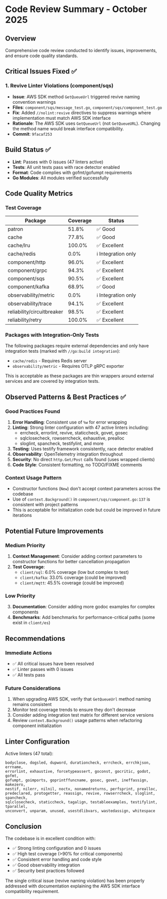 # Code Review Summary - October 2025

## Overview

Comprehensive code review conducted to identify issues, improvements, and ensure code quality standards.

## Critical Issues Fixed ✅

### 1. Revive Linter Violations (component/sqs)
- **Issue**: AWS SDK method `GetQueueUrl` triggered revive naming convention warnings
- **Files**: `component/sqs/message_test.go`, `component/sqs/component_test.go`
- **Fix**: Added `//nolint:revive` directives to suppress warnings where implementation must match AWS SDK interface
- **Rationale**: The AWS SDK uses `GetQueueUrl` (not `GetQueueURL`). Changing the method name would break interface compatibility.
- **Commit**: `9facaf253`

## Build Status ✅

- **Lint**: Passes with 0 issues (47 linters active)
- **Tests**: All unit tests pass with race detector enabled
- **Format**: Code complies with gofmt/gofumpt requirements
- **Go Modules**: All modules verified successfully

## Code Quality Metrics

### Test Coverage
| Package | Coverage | Status |
|---------|----------|--------|
| patron | 51.8% | ✅ Good |
| cache | 77.8% | ✅ Good |
| cache/lru | 100.0% | ✅ Excellent |
| cache/redis | 0.0% | ℹ️ Integration only |
| component/http | 96.0% | ✅ Excellent |
| component/grpc | 94.3% | ✅ Excellent |
| component/sqs | 90.5% | ✅ Excellent |
| component/kafka | 68.9% | ✅ Good |
| observability/metric | 0.0% | ℹ️ Integration only |
| observability/trace | 94.1% | ✅ Excellent |
| reliability/circuitbreaker | 98.5% | ✅ Excellent |
| reliability/retry | 100.0% | ✅ Excellent |

### Packages with Integration-Only Tests
The following packages require external dependencies and only have integration tests (marked with `//go:build integration`):
- `cache/redis` - Requires Redis server
- `observability/metric` - Requires OTLP gRPC exporter

This is acceptable as these packages are thin wrappers around external services and are covered by integration tests.

## Observed Patterns & Best Practices ✅

### Good Practices Found
1. **Error Handling**: Consistent use of `%w` for error wrapping
2. **Linting**: Strong linter configuration with 47 active linters including:
   - errcheck, errorlint, revive, staticcheck, govet, gosec
   - sqlclosecheck, rowserrcheck, exhaustive, prealloc
   - sloglint, spancheck, testifylint, and more
3. **Testing**: Uses testify framework consistently, race detector enabled
4. **Observability**: OpenTelemetry integration throughout
5. **Security**: No direct `http.Get/Post` calls found (uses wrapped clients)
6. **Code Style**: Consistent formatting, no TODO/FIXME comments

### Context Usage Pattern
- Constructor functions (`New`) don't accept context parameters across the codebase
- Use of `context.Background()` in `component/sqs/component.go:137` is consistent with project patterns
- This is acceptable for initialization code but could be improved in future iterations

## Potential Future Improvements

### Medium Priority
1. **Context Management**: Consider adding context parameters to constructor functions for better cancellation propagation
2. **Test Coverage**: 
   - `client/sql`: 6.0% coverage (low but complex to test)
   - `client/kafka`: 33.0% coverage (could be improved)
   - `client/mqtt`: 45.5% coverage (could be improved)

### Low Priority
3. **Documentation**: Consider adding more godoc examples for complex components
4. **Benchmarks**: Add benchmarks for performance-critical paths (some exist in `client/es`)

## Recommendations

### Immediate Actions
- ✅ All critical issues have been resolved
- ✅ Linter passes with 0 issues
- ✅ All tests pass

### Future Considerations
1. When upgrading AWS SDK, verify that `GetQueueUrl` method naming remains consistent
2. Monitor test coverage trends to ensure they don't decrease
3. Consider adding integration test matrix for different service versions
4. Review `context.Background()` usage patterns when refactoring component initialization

## Linter Configuration

Active linters (47 total):
```
bodyclose, dogsled, dupword, durationcheck, errcheck, errchkjson, errname,
errorlint, exhaustive, forcetypeassert, goconst, gocritic, godot, gofmt,
gofumpt, goimports, goprintffuncname, gosec, govet, ineffassign, makezero,
nestif, nilerr, nilnil, noctx, nonamedreturns, perfsprint, prealloc,
predeclared, protogetter, reassign, revive, rowserrcheck, sloglint, spancheck,
sqlclosecheck, staticcheck, tagalign, testableexamples, testifylint, tparallel,
unconvert, unparam, unused, usestdlibvars, wastedassign, whitespace
```

## Conclusion

The codebase is in excellent condition with:
- ✅ Strong linting configuration and 0 issues
- ✅ High test coverage (>90% for critical components)
- ✅ Consistent error handling and code style
- ✅ Good observability integration
- ✅ Security best practices followed

The single critical issue (revive naming violation) has been properly addressed with documentation explaining the AWS SDK interface compatibility requirement.
